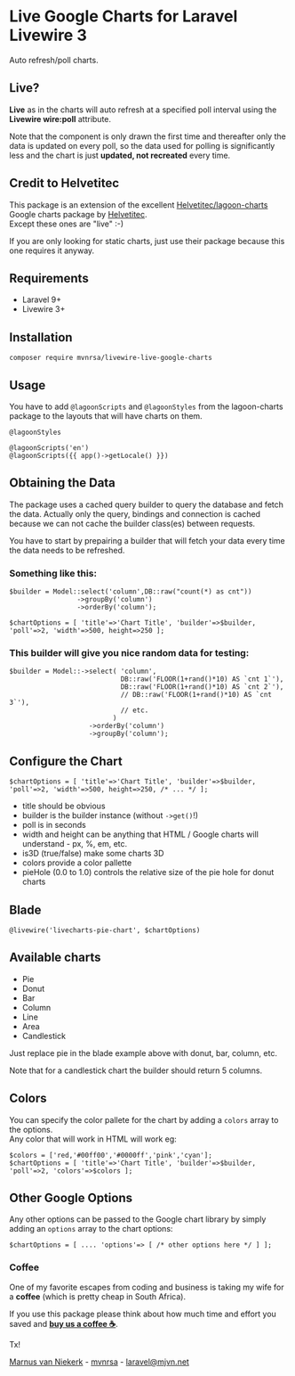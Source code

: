 # Live Google Charts for Laravel Livewire 3
Auto refresh/poll charts.


## Live?
**Live** as in the charts will auto refresh at a specified poll interval using the **Livewire wire:poll** attribute.

Note that the component is only drawn the first time and thereafter only the data is updated on every poll, so the data used for polling is significantly less and the chart is just **updated, not recreated** every time.

## Credit to Helvetitec
This package is an extension of the excellent [Helvetitec/lagoon-charts](https://github.com/Helvetitec/lagoon-charts) Google charts package by [Helvetitec](https://github.com/Helvetitec).  
Except these ones are "live" :-)

If you are only looking for static charts, just use their package because this one requires it anyway.

## Requirements

- Laravel 9+
- Livewire 3+

## Installation
```
composer require mvnrsa/livewire-live-google-charts
```

## Usage
You have to add `@lagoonScripts` and `@lagoonStyles` from the lagoon-charts package to the layouts that will have charts on them.
```
@lagoonStyles
```
```
@lagoonScripts('en')
@lagoonScripts({{ app()->getLocale() }})
```

## Obtaining the Data
The package uses a cached query builder to query the database and fetch the data.  Actually only the query, bindings and connection is cached because we can not cache the builder class(es) between requests.

You have to start by prepairing a builder that will fetch your data every time the data needs to be refreshed.

### Something like this:
```
$builder = Model::select('column',DB::raw("count(*) as cnt"))
                 ->groupBy('column')
                 ->orderBy('column');

$chartOptions = [ 'title'=>'Chart Title', 'builder'=>$builder, 'poll'=>2, 'width'=>500, height=>250 ];
```

### This builder will give you nice random data for testing:
```
$builder = Model::->select( 'column',
                            DB::raw('FLOOR(1+rand()*10) AS `cnt 1`'),
                            DB::raw('FLOOR(1+rand()*10) AS `cnt 2`'),
                            // DB::raw('FLOOR(1+rand()*10) AS `cnt 3`'),
                            // etc.
                          )
                    ->orderBy('column')
                    ->groupBy('column');
```

## Configure the Chart
```
$chartOptions = [ 'title'=>'Chart Title', 'builder'=>$builder, 'poll'=>2, 'width'=>500, height=>250, /* ... */ ];
```
- title should be obvious
- builder is the builder instance (without `->get()`!)
- poll is in seconds
- width and height can be anything that HTML / Google charts will understand - px, %, em, etc.
- is3D (true/false) make some charts 3D
- colors provide a color pallette
- pieHole (0.0 to 1.0) controls the relative size of the pie hole for donut charts

## Blade
```
@livewire('livecharts-pie-chart', $chartOptions)
```

## Available charts
- Pie
- Donut
- Bar
- Column
- Line
- Area
- Candlestick

Just replace pie in the blade example above with donut, bar, column, etc.

Note that for a candlestick chart the builder should return 5 columns.

## Colors
You can specify the color pallete for the chart by adding a `colors` array to the options.  
Any color that will work in HTML will work eg:
```
$colors = ['red,'#00ff00','#0000ff','pink','cyan'];
$chartOptions = [ 'title'=>'Chart Title', 'builder'=>$builder, 'poll'=>2, 'colors'=>$colors ];
```

## Other Google Options
Any other options can be passed to the Google chart library by simply adding an `options` array to the chart options:
```
$chartOptions = [ .... 'options'=> [ /* other options here */ ] ];

```

### Coffee

One of my favorite escapes from coding and business is taking my wife for a **coffee** (which is pretty cheap in South Africa).

If you use this package please think about how much time and effort you saved and **[buy us a coffee ☕](https://www.buymeacoffee.com/mvnrsa)**.

Tx!

[Marnus van Niekerk](https://github.com/mvnrsa) - [mvnrsa](https://github.com/mvnrsa) - [laravel@mjvn.net](mailto:laravel@mjvn.net)
